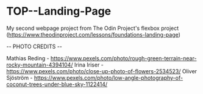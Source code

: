 # TOP--Landing-Page

My second webpage project from The Odin Project's flexbox project 
(https://www.theodinproject.com/lessons/foundations-landing-page)

-- PHOTO CREDITS --

Mathias Reding - https://www.pexels.com/photo/rough-green-terrain-near-rocky-mountain-4394104/
Irina Iriser - https://www.pexels.com/photo/close-up-photo-of-flowers-2534523/
Oliver Sjöström - https://www.pexels.com/photo/low-angle-photography-of-coconut-trees-under-blue-sky-1122414/
